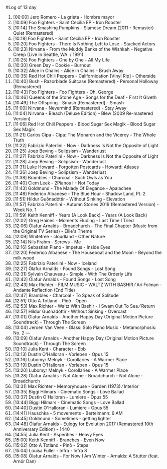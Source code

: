 #Log of 13 day

1. [00:00] Jero Romero - La grieta - Hombre mayor
1. [10:09] Foo Fighters - Saint Cecilia EP - Iron Rooster
1. [10:14] The Smashing Pumpkins - Siamese Dream (2011 - Remaster) - Quiet (Remastered)
1. [10:18] Foo Fighters - Saint Cecilia EP - Iron Rooster
1. [10:20] Foo Fighters - There Is Nothing Left to Lose - Stacked Actors
1. [10:23] Nirvana - From the Muddy Banks of the Wishkah - Negative Creep (Live In Seattle, WA. / 1991)
1. [10:25] Foo Fighters - One by One - All My Life
1. [10:30] Green Day - Dookie - Burnout
1. [10:32] Alice in Chains - Alice in Chains - Brush Away
1. [10:35] Red Hot Chili Peppers - Californication [Vinyl Rip] - Otherside
1. [10:40] Bush - Razorblade Suitcase (Remastered) - Personal Holloway (Remastered)
1. [10:43] Foo Fighters - Foo Fighters - Oh, George
1. [10:46] Queens of the Stone Age - Songs for the Deaf - First It Giveth
1. [10:49] The Offspring - Smash [Remastered] - Smash
1. [11:00] Nirvana - Nevermind (Remastered) - Stay Away
1. [11:04] Nirvana - Bleach (Deluxe Edition) - Blew (2009 Re-mastered Version)
1. [11:06] Red Hot Chili Peppers - Blood Sugar Sex Magik - Blood Sugar Sex Magik
1. [11:21] Carlos Cipa - Cipa: The Monarch and the Viceroy - The Whole Truth
1. [11:22] Fabrizio Paterlini - Now - Darkness Is Not the Opposite of Light
1. [11:25] Joep Beving - Solipsism - Wanderlust
1. [11:27] Fabrizio Paterlini - Now - Darkness Is Not the Opposite of Light
1. [11:28] Joep Beving - Solipsism - Wanderlust
1. [11:31] Luke Howard - Forgotten Postcards - Howard: Atlases
1. [11:36] Joep Beving - Solipsism - Wanderlust
1. [11:38] Brambles - Charcoal - Such Owls as You
1. [11:40] Clem Leek - 2Pianos I - Not Today
1. [11:43] Goldmund - The Malady Of Elegance - Apalachee
1. [11:48] Federico Albanese - The Blue Hour - Shadow Land, Pt. 2
1. [11:51] Hildur Guðnadóttir - Without Sinking - Elevation
1. [11:57] Fabrizio Paterlini - Autumn Stories 2019 (Remastered Version) - Week No. 1
1. [11:59] Keith Kenniff - Years (A Look Back) - Years (A Look Back)
1. [12:02] Greg Haines - Moments Eluding - Last Time I Tried
1. [12:06] Ólafur Arnalds - Broadchurch - The Final Chapter (Music from the Original TV Series) - Ellie's Theme
1. [12:09] Whitetree - cloudland - Other Nature
1. [12:14] Nils Frahm - Screws - Me
1. [12:16] Sebastian Plano - Impetus - Inside Eyes
1. [12:20] Federico Albanese - The Houseboat and the Moon - Beyond the milk wood
1. [12:25] Fabrizio Paterlini - Now - Iceland
1. [12:27] Ólafur Arnalds - Found Songs - Lost Song
1. [12:31] Sylvain Chauveau - Simple - With The Orderly Life
1. [12:42] Ólafur Arnalds - Found Songs - Lost Song
1. [12:43] Max Richter - FILM MUSIC - WALTZ WITH BASHIR ⁄ Ari Folman - Andante   Reflection (End Title)
1. [12:47] Brambles - Charcoal - To Speak of Solitude
1. [12:51] Otto A Totland - Pinô - Open
1. [12:53] Max Richter - Waltz With Bashir - I Swam Out To Sea ⁄ Return
1. [12:57] Hildur Guðnadóttir - Without Sinking - Overcast
1. [13:01] Ólafur Arnalds - Another Happy Day (Original Motion Picture Soundtrack) - Through The Screen
1. [13:04] Jeroen Van Veen - Glass: Solo Piano Music - Metamorphosis: No. 2 —
1. [13:09] Ólafur Arnalds - Another Happy Day (Original Motion Picture Soundtrack) - Through The Screen
1. [13:10] Julia Kent - Character - Ebb
1. [13:13] Dustin O'Halloran - Vorleben - Opus 15
1. [13:16] Lubomyr Melnyk - Corollaries - A Warmer Place
1. [13:19] Dustin O'Halloran - Vorleben - Opus 15
1. [13:20] Lubomyr Melnyk - Corollaries - A Warmer Place
1. [13:28] Ólafur Arnalds - Not Alone - Broadchurch - Not Alone - Broadchurch
1. [13:31] Max Richter - Memoryhouse - Garden (1973) ⁄ Interior
1. [13:35] Biggi Hilmars - Cinematic Songs - Love Ballad
1. [13:37] Dustin O'Halloran - Lumiere - Opus 55
1. [13:44] Biggi Hilmars - Cinematic Songs - Love Ballad
1. [14:40] Dustin O'Halloran - Lumiere - Opus 55
1. [14:41] Hauschka - 5 movements - Bertelmann: 6 AM
1. [14:45] Goldmund - Sometimes - getting lighter
1. [14:48] Ólafur Arnalds - Eulogy for Evolution 2017 (Remastered 10th Anniversary Edition) - 1440
1. [14:55] Julia Kent - Asperities - Heavy Eyes
1. [15:00] Keith Kenniff - Branches - Even Now
1. [15:02] Otto A Totland - Pinô - Steps
1. [15:04] Louisa Fuller - Infra - Infra 8
1. [15:08] Ólafur Arnalds - For Now I Am Winter - Arnalds: A Stutter (feat. Arnór Dan)
